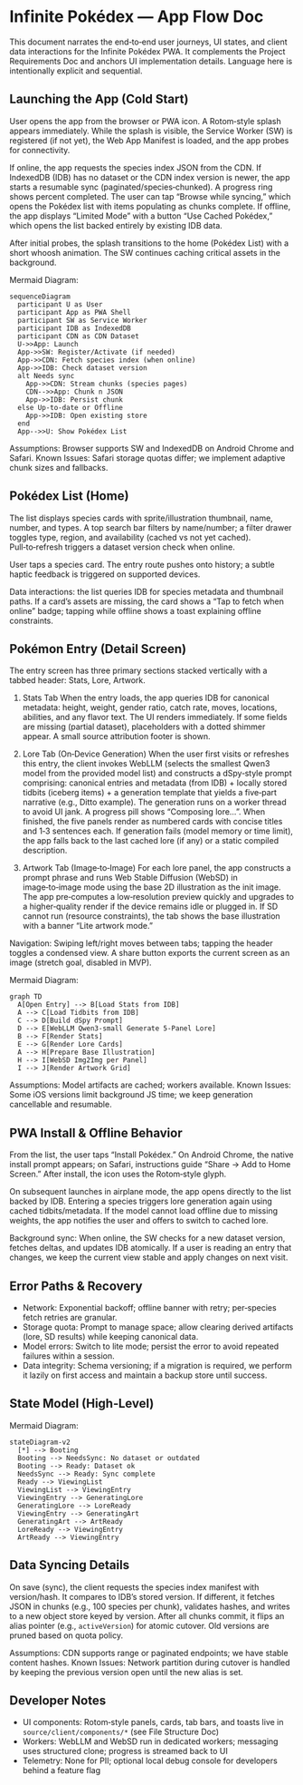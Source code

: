 # Infinite Pokédex — App Flow Doc

This document narrates the end‑to‑end user journeys, UI states, and client data interactions for the Infinite Pokédex PWA. It complements the Project Requirements Doc and anchors UI implementation details. Language here is intentionally explicit and sequential.

## Launching the App (Cold Start)

User opens the app from the browser or PWA icon. A Rotom‑style splash appears immediately. While the splash is visible, the Service Worker (SW) is registered (if not yet), the Web App Manifest is loaded, and the app probes for connectivity.

If online, the app requests the species index JSON from the CDN. If IndexedDB (IDB) has no dataset or the CDN index version is newer, the app starts a resumable sync (paginated/species‑chunked). A progress ring shows percent completed. The user can tap “Browse while syncing,” which opens the Pokédex list with items populating as chunks complete. If offline, the app displays “Limited Mode” with a button “Use Cached Pokédex,” which opens the list backed entirely by existing IDB data.

After initial probes, the splash transitions to the home (Pokédex List) with a short whoosh animation. The SW continues caching critical assets in the background.

Mermaid Diagram:

```mermaid
sequenceDiagram
  participant U as User
  participant App as PWA Shell
  participant SW as Service Worker
  participant IDB as IndexedDB
  participant CDN as CDN Dataset
  U->>App: Launch
  App->>SW: Register/Activate (if needed)
  App->>CDN: Fetch species index (when online)
  App->>IDB: Check dataset version
  alt Needs sync
    App->>CDN: Stream chunks (species pages)
    CDN-->>App: Chunk n JSON
    App->>IDB: Persist chunk
  else Up-to-date or Offline
    App->>IDB: Open existing store
  end
  App-->>U: Show Pokédex List
```

Assumptions: Browser supports SW and IndexedDB on Android Chrome and Safari. Known Issues: Safari storage quotas differ; we implement adaptive chunk sizes and fallbacks.

## Pokédex List (Home)

The list displays species cards with sprite/illustration thumbnail, name, number, and types. A top search bar filters by name/number; a filter drawer toggles type, region, and availability (cached vs not yet cached). Pull‑to‑refresh triggers a dataset version check when online.

User taps a species card. The entry route pushes onto history; a subtle haptic feedback is triggered on supported devices.

Data interactions: the list queries IDB for species metadata and thumbnail paths. If a card’s assets are missing, the card shows a “Tap to fetch when online” badge; tapping while offline shows a toast explaining offline constraints.

## Pokémon Entry (Detail Screen)

The entry screen has three primary sections stacked vertically with a tabbed header: Stats, Lore, Artwork.

1. Stats Tab
   When the entry loads, the app queries IDB for canonical metadata: height, weight, gender ratio, catch rate, moves, locations, abilities, and any flavor text. The UI renders immediately. If some fields are missing (partial dataset), placeholders with a dotted shimmer appear. A small source attribution footer is shown.

2. Lore Tab (On‑Device Generation)
   When the user first visits or refreshes this entry, the client invokes WebLLM (selects the smallest Qwen3 model from the provided model list) and constructs a dSpy‑style prompt comprising: canonical entries and metadata (from IDB) + locally stored tidbits (iceberg items) + a generation template that yields a five‑part narrative (e.g., Ditto example). The generation runs on a worker thread to avoid UI jank. A progress pill shows “Composing lore…”. When finished, the five panels render as numbered cards with concise titles and 1‑3 sentences each. If generation fails (model memory or time limit), the app falls back to the last cached lore (if any) or a static compiled description.

3. Artwork Tab (Image‑to‑Image)
   For each lore panel, the app constructs a prompt phrase and runs Web Stable Diffusion (WebSD) in image‑to‑image mode using the base 2D illustration as the init image. The app pre‑computes a low‑resolution preview quickly and upgrades to a higher‑quality render if the device remains idle or plugged in. If SD cannot run (resource constraints), the tab shows the base illustration with a banner “Lite artwork mode.”

Navigation: Swiping left/right moves between tabs; tapping the header toggles a condensed view. A share button exports the current screen as an image (stretch goal, disabled in MVP).

Mermaid Diagram:

```mermaid
graph TD
  A[Open Entry] --> B[Load Stats from IDB]
  A --> C[Load Tidbits from IDB]
  C --> D[Build dSpy Prompt]
  D --> E[WebLLM Qwen3-small Generate 5-Panel Lore]
  B --> F[Render Stats]
  E --> G[Render Lore Cards]
  A --> H[Prepare Base Illustration]
  H --> I[WebSD Img2Img per Panel]
  I --> J[Render Artwork Grid]
```

Assumptions: Model artifacts are cached; workers available. Known Issues: Some iOS versions limit background JS time; we keep generation cancellable and resumable.

## PWA Install & Offline Behavior

From the list, the user taps “Install Pokédex.” On Android Chrome, the native install prompt appears; on Safari, instructions guide “Share → Add to Home Screen.” After install, the icon uses the Rotom‑style glyph.

On subsequent launches in airplane mode, the app opens directly to the list backed by IDB. Entering a species triggers lore generation again using cached tidbits/metadata. If the model cannot load offline due to missing weights, the app notifies the user and offers to switch to cached lore.

Background sync: When online, the SW checks for a new dataset version, fetches deltas, and updates IDB atomically. If a user is reading an entry that changes, we keep the current view stable and apply changes on next visit.

## Error Paths & Recovery

- Network: Exponential backoff; offline banner with retry; per‑species fetch retries are granular.
- Storage quota: Prompt to manage space; allow clearing derived artifacts (lore, SD results) while keeping canonical data.
- Model errors: Switch to lite mode; persist the error to avoid repeated failures within a session.
- Data integrity: Schema versioning; if a migration is required, we perform it lazily on first access and maintain a backup store until success.

## State Model (High‑Level)

Mermaid Diagram:

```mermaid
stateDiagram-v2
  [*] --> Booting
  Booting --> NeedsSync: No dataset or outdated
  Booting --> Ready: Dataset ok
  NeedsSync --> Ready: Sync complete
  Ready --> ViewingList
  ViewingList --> ViewingEntry
  ViewingEntry --> GeneratingLore
  GeneratingLore --> LoreReady
  ViewingEntry --> GeneratingArt
  GeneratingArt --> ArtReady
  LoreReady --> ViewingEntry
  ArtReady --> ViewingEntry
```

## Data Syncing Details

On save (sync), the client requests the species index manifest with version/hash. It compares to IDB’s stored version. If different, it fetches JSON in chunks (e.g., 100 species per chunk), validates hashes, and writes to a new object store keyed by version. After all chunks commit, it flips an alias pointer (e.g., `activeVersion`) for atomic cutover. Old versions are pruned based on quota policy.

Assumptions: CDN supports range or paginated endpoints; we have stable content hashes. Known Issues: Network partition during cutover is handled by keeping the previous version open until the new alias is set.

## Developer Notes

- UI components: Rotom‑style panels, cards, tab bars, and toasts live in `source/client/components/*` (see File Structure Doc)
- Workers: WebLLM and WebSD run in dedicated workers; messaging uses structured clone; progress is streamed back to UI
- Telemetry: None for PII; optional local debug console for developers behind a feature flag
